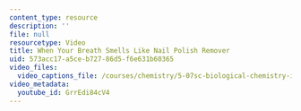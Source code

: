 ```yaml
---
content_type: resource
description: ''
file: null
resourcetype: Video
title: When Your Breath Smells Like Nail Polish Remover
uid: 573acc17-a5ce-b727-86d5-f6e631b60365
video_files:
  video_captions_file: /courses/chemistry/5-07sc-biological-chemistry-i-fall-2013/module-ii/session-16/when-your-breath-smells-like-nail-polish-remover/GrrEdi84cV4.vtt
video_metadata:
  youtube_id: GrrEdi84cV4
---
```

